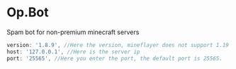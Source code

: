 # Op.Bot

Spam bot for non-premium minecraft servers

```js
version: '1.8.9', //Here the version, mineflayer does not support 1.19 yet.
host: '127.0.0.1', //Here is the server ip
port: '25565', //Here you enter the port, the default port is 25565.
```
